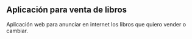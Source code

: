 ## Aplicación para venta de libros
Aplicación web para anunciar en internet los libros que quiero vender o cambiar.